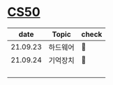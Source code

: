 # [CS50](https://www.edwith.org/cs50)

| date     | Topic    | check |
| -------- | -------- | ----- |
| 21.09.23 | 하드웨어 | 💙     |
| 21.09.24 | 기억장치 | 💙     |
|          |          |       |
|          |          |       |
|          |          |       |
|          |          |       |

